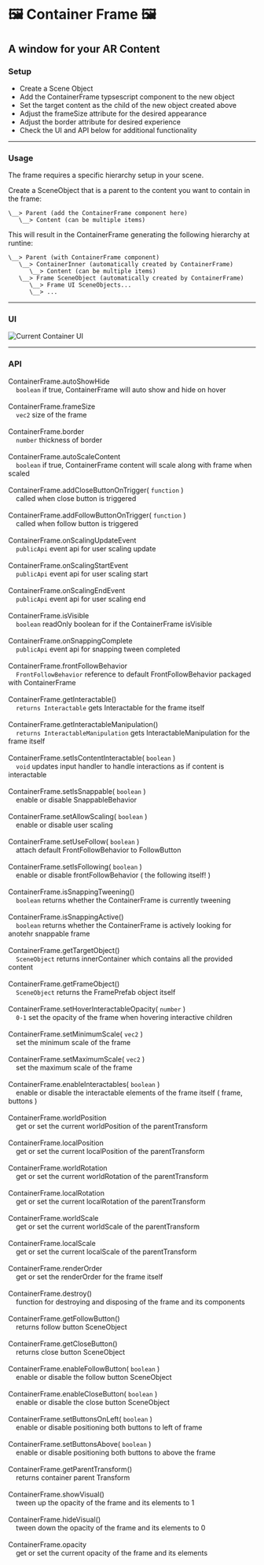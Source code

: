 # :framed_picture: Container Frame :framed_picture:

## A window for your AR Content


### Setup

- Create a Scene Object
- Add the ContainerFrame typsescript component to the new object
- Set the target content as the child of the new object created above
- Adjust the frameSize attribute for the desired appearance
- Adjust the border attribute for desired experience
- Check the UI and API below for additional functionality

---

### Usage

The frame requires a specific hierarchy setup in your scene.

Create a SceneObject that is a parent to the content you want to contain in the frame:

```
\__> Parent (add the ContainerFrame component here)
   \__> Content (can be multiple items)
```

This will result in the ContainerFrame generating the following hierarchy at runtine:

```
\__> Parent (with ContainerFrame component)
   \__> ContainerInner (automatically created by ContainerFrame)
      \__> Content (can be multiple items)
   \__> Frame SceneObject (automatically created by ContainerFrame)
      \__> Frame UI SceneObjects...
      \__> ...
```

---

### UI

![Current Container UI](./container-ui.png)

---

### API

ContainerFrame.autoShowHide <br>&nbsp;&nbsp;&nbsp; `boolean` if true, ContainerFrame will auto show and hide on hover
<br><br>ContainerFrame.frameSize <br>&nbsp;&nbsp;&nbsp; `vec2` size of the frame
<br><br>ContainerFrame.border <br>&nbsp;&nbsp;&nbsp; `number` thickness of border
<br><br>ContainerFrame.autoScaleContent <br>&nbsp;&nbsp;&nbsp; `boolean` if true, ContainerFrame content will scale along with frame when scaled
<br><br>ContainerFrame.addCloseButtonOnTrigger( `function` ) <br>&nbsp;&nbsp;&nbsp; called when close button is triggered
<br><br>ContainerFrame.addFollowButtonOnTrigger( `function` ) <br>&nbsp;&nbsp;&nbsp; called when follow button is triggered
<br><br>ContainerFrame.onScalingUpdateEvent <br>&nbsp;&nbsp;&nbsp; `publicApi` event api for user scaling update
<br><br>ContainerFrame.onScalingStartEvent <br>&nbsp;&nbsp;&nbsp; `publicApi` event api for user scaling start
<br><br>ContainerFrame.onScalingEndEvent <br>&nbsp;&nbsp;&nbsp; `publicApi` event api for user scaling end
<br><br>ContainerFrame.isVisible <br>&nbsp;&nbsp;&nbsp; `boolean` readOnly boolean for if the ContainerFrame isVisible
<br><br>ContainerFrame.onSnappingComplete <br>&nbsp;&nbsp;&nbsp; `publicApi` event api for snapping tween completed
<br><br>ContainerFrame.frontFollowBehavior <br>&nbsp;&nbsp;&nbsp; `FrontFollowBehavior` reference to default FrontFollowBehavior packaged with ContainerFrame
<br><br>ContainerFrame.getInteractable() <br>&nbsp;&nbsp;&nbsp; `returns Interactable` gets Interactable for the frame itself
<br><br>ContainerFrame.getInteractableManipulation() <br>&nbsp;&nbsp;&nbsp; `returns InteractableManipulation` gets InteractableManipulation for the frame itself
<br><br>ContainerFrame.setIsContentInteractable( `boolean` ) <br>&nbsp;&nbsp;&nbsp; `void` updates input handler to handle interactions as if content is interactable
<br><br>ContainerFrame.setIsSnappable( `boolean` ) <br>&nbsp;&nbsp;&nbsp; enable or disable SnappableBehavior
<br><br>ContainerFrame.setAllowScaling( `boolean` ) <br>&nbsp;&nbsp;&nbsp; enable or disable user scaling
<br><br>ContainerFrame.setUseFollow( `boolean` ) <br>&nbsp;&nbsp;&nbsp; attach default FrontFollowBehavior to FollowButton
<br><br>ContainerFrame.setIsFollowing( `boolean` ) <br>&nbsp;&nbsp;&nbsp; enable or disable frontFollowBehavior ( the following itself! )
<br><br>ContainerFrame.isSnappingTweening() <br>&nbsp;&nbsp;&nbsp; `boolean` returns whether the ContainerFrame is currently tweening
<br><br>ContainerFrame.isSnappingActive() <br>&nbsp;&nbsp;&nbsp; `boolean` returns whether the ContainerFrame is actively looking for anotehr snappable frame
<br><br>ContainerFrame.getTargetObject() <br>&nbsp;&nbsp;&nbsp; `SceneObject` returns innerContainer which contains all the provided content
<br><br>ContainerFrame.getFrameObject() <br>&nbsp;&nbsp;&nbsp; `SceneObject` returns the FramePrefab object itself
<br><br>ContainerFrame.setHoverInteractableOpacity( `number` ) <br>&nbsp;&nbsp;&nbsp; `0-1` set the opacity of the frame when hovering interactive children
<br><br>ContainerFrame.setMinimumScale( `vec2` ) <br>&nbsp;&nbsp;&nbsp; set the minimum scale of the frame
<br><br>ContainerFrame.setMaximumScale( `vec2` ) <br>&nbsp;&nbsp;&nbsp; set the maximum scale of the frame
<br><br>ContainerFrame.enableInteractables( `boolean` ) <br>&nbsp;&nbsp;&nbsp; enable or disable the interactable elements of the frame itself ( frame, buttons )
<br><br>ContainerFrame.worldPosition <br>&nbsp;&nbsp;&nbsp; get or set the current worldPosition of the parentTransform
<br><br>ContainerFrame.localPosition <br>&nbsp;&nbsp;&nbsp; get or set the current localPosition of the parentTransform
<br><br>ContainerFrame.worldRotation <br>&nbsp;&nbsp;&nbsp; get or set the current worldRotation of the parentTransform
<br><br>ContainerFrame.localRotation <br>&nbsp;&nbsp;&nbsp; get or set the current localRotation of the parentTransform
<br><br>ContainerFrame.worldScale <br>&nbsp;&nbsp;&nbsp; get or set the current worldScale of the parentTransform
<br><br>ContainerFrame.localScale <br>&nbsp;&nbsp;&nbsp; get or set the current localScale of the parentTransform
<br><br>ContainerFrame.renderOrder <br>&nbsp;&nbsp;&nbsp; get or set the renderOrder for the frame itself
<br><br>ContainerFrame.destroy() <br>&nbsp;&nbsp;&nbsp; function for destroying and disposing of the frame and its components
<br><br>ContainerFrame.getFollowButton() <br>&nbsp;&nbsp;&nbsp; returns follow button SceneObject
<br><br>ContainerFrame.getCloseButton() <br>&nbsp;&nbsp;&nbsp; returns close button SceneObject
<br><br>ContainerFrame.enableFollowButton( `boolean` ) <br>&nbsp;&nbsp;&nbsp; enable or disable the follow button SceneObject
<br><br>ContainerFrame.enableCloseButton( `boolean` ) <br>&nbsp;&nbsp;&nbsp; enable or disable the close button SceneObject
<br><br>ContainerFrame.setButtonsOnLeft( `boolean` ) <br>&nbsp;&nbsp;&nbsp; enable or disable positioning both buttons to left of frame
<br><br>ContainerFrame.setButtonsAbove( `boolean` ) <br>&nbsp;&nbsp;&nbsp; enable or disable positioning both buttons to above the frame
<br><br>ContainerFrame.getParentTransform() <br>&nbsp;&nbsp;&nbsp; returns container parent Transform
<br><br>ContainerFrame.showVisual() <br>&nbsp;&nbsp;&nbsp; tween up the opacity of the frame and its elements to 1
<br><br>ContainerFrame.hideVisual() <br>&nbsp;&nbsp;&nbsp; tween down the opacity of the frame and its elements to 0
<br><br>ContainerFrame.opacity <br>&nbsp;&nbsp;&nbsp; get or set the current opacity of the frame and its elements
